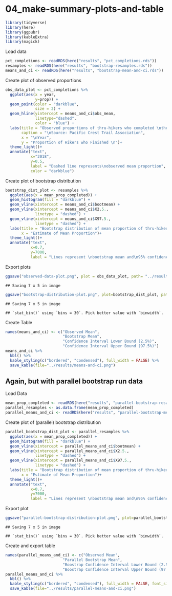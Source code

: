 04\_make-summary-plots-and-table
================

``` r
library(tidyverse)
library(here)
library(ggpubr)
library(kableExtra)
library(magick)
```

Load data

``` r
pct_completions <- readRDS(here("results", "pct_completions.rds"))
resamples <- readRDS(here("results", "bootstrap-resamples.rds"))
means_and_ci <- readRDS(here("results", "bootstrap-mean-and-ci.rds"))
```

Create plot of observed proportions

``` r
obs_data_plot <- pct_completions %>% 
  ggplot(aes(x = year, 
             y=prop)) +
  geom_point(color = "darkblue", 
             size = 2) +
  geom_hline(yintercept = means_and_ci$obs_mean, 
             linetype="dashed", 
             color = "blue") +
  labs(title = "Observed proportions of thru-hikers who completed \nthe Pacific Crest Trail each year",
       caption = "\nSource: Pacific Crest Trail Association",
       x = "\nYear",
       y = "Proportion of Hikers who Finished \n")+
  theme_light()+
  annotate("text", 
           x="2018",
           y=0.5, 
           label = "Dashed line represents\nobserved mean proportion", 
           color = "darkblue")
```

Create plot of bootstrap distribution

``` r
bootstrap_dist_plot <- resamples %>% 
  ggplot(aes(x = mean_prop_completed)) +
  geom_histogram(fill = "darkblue") +
  geom_vline(xintercept = means_and_ci$bootmean) +
  geom_vline(xintercept = means_and_ci$X2.5., 
             linetype = "dashed") +
  geom_vline(xintercept = means_and_ci$X97.5., 
             linetype = "dashed") +
  labs(title = "Bootstrap distribution of mean proportion of thru-hikers to \nfinish the Pacific Crest Trail 2013-2019",
       x = "Estimate of Mean Proportion")+
  theme_light()+
  annotate("text", 
           x=0.7, 
           y=7000, 
           label = "Lines represent \nbootstrap mean and\n95% confidence interval")
```

Export plots

``` r
ggsave("observed-data-plot.png", plot = obs_data_plot, path= "../results")
```

    ## Saving 7 x 5 in image

``` r
ggsave("bootstrap-distribution-plot.png", plot=bootstrap_dist_plot, path="../results")
```

    ## Saving 7 x 5 in image

    ## `stat_bin()` using `bins = 30`. Pick better value with `binwidth`.

Create Table

``` r
names(means_and_ci) <- c("Observed Mean", 
                         "Bootstrap Mean", 
                         "Confidence Interval Lower Bound (2.5%)",
                         "Confidence Interval Upper Bound (97.5%)")
means_and_ci %>%
  kbl() %>%
  kable_styling(c("bordered", "condensed"), full_width = FALSE) %>%
  save_kable(file="../results/means-and-ci.png")
```

## Again, but with parallel bootstrap run data

Load Data

``` r
mean_prop_completed <- readRDS(here("results", "parallel-bootstrap-resamples.rds"))
parallel_resamples <- as.data.frame(mean_prop_completed)
parallel_means_and_ci <- readRDS(here("results", "parallel-bootstrap-mean-and-ci.rds"))
```

Create plot of (parallel) bootstrap distribution

``` r
parallel_bootstrap_dist_plot <- parallel_resamples %>% 
  ggplot(aes(x = mean_prop_completed)) +
  geom_histogram(fill = "darkblue") +
  geom_vline(xintercept = parallel_means_and_ci$bootmean) +
  geom_vline(xintercept = parallel_means_and_ci$X2.5., 
             linetype = "dashed") +
  geom_vline(xintercept = parallel_means_and_ci$X97.5., 
             linetype = "dashed") +
  labs(title = "Bootstrap distribution of mean proportion of thru-hikers to \nfinish the Pacific Crest Trail 2013-2019",
       x = "Estimate of Mean Proportion")+
  theme_light()+
  annotate("text", 
           x=0.7, 
           y=7000, 
           label = "Lines represent \nbootstrap mean and\n95% confidence interval")
```

Export plot

``` r
ggsave("parallel-bootstrap-distribution-plot.png", plot=parallel_bootstrap_dist_plot, path="../results")
```

    ## Saving 7 x 5 in image

    ## `stat_bin()` using `bins = 30`. Pick better value with `binwidth`.

Create and export table

``` r
names(parallel_means_and_ci) <- c("Observed Mean", 
                         "Parallel Bootstrap Mean", 
                         "Boostrap Confidence Interval Lower Bound (2.5%)",
                         "Boostrap Confidence Interval Upper Bound (97.5%)")
parallel_means_and_ci %>%
  kbl() %>%
  kable_styling(c("bordered", "condensed"), full_width = FALSE, font_size = 12) %>%
  save_kable(file="../results/parallel-means-and-ci.png")
```
